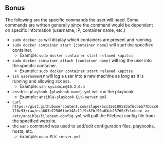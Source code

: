 ## Bonus

The following are the specific commands the user will need. Some commands are written generally since the command would be dependent on specific information (username, IP, container name, etc.)

- `sudo docker ps` will display which containers are present and running.
- `sudo docker container start [container name]` will start the specified container. 
  - Example: `sudo docker container start relaxed kapitsa`
- `sudo docker container attach [container name]` will log the user into the specific container. 
  - Example: `sudo docker container start relaxed kapitsa`
- `ssh username@IP` will log a user into a new machine as long as it is running and allowing access. 
  - Example: `ssh sysadmin@10.2.0.4`
- `ansible-playbook [playbook name].yml` will run the playbook. 
  - Example: `ansible-playbook ELK-server.yml`
- `curl https://gist.githubusercontent.com/slape/5cc350109583af6cbe577bbcc0710c93/raw/eca603b72586fbe148c11f9c87bf96a63cb25760/Filebeat >> /etc/ansible/filebeat-config.yml` will pull the Filebeat config file from the specified website.
- the `nano` command was used to add/edit configuration files, playbooks, hosts, etc. 
  - Example: `nano ELK-server.yml`
